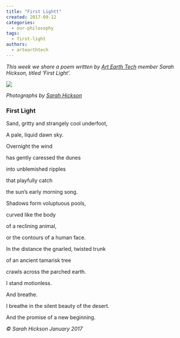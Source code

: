 ```yaml
---
title: "First Lightt"
created: 2017-09-12
categories: 
  - our-philosophy
tags: 
  - first-light
authors: 
  - artearthtech
---
```


_This week we share a poem written by [Art Earth Tech](https://artearthtech.com/) member Sarah Hickson, titled ‘First Light’._

![](https://artearthtech.files.wordpress.com/2020/03/sarah_poem.jpg?w=580)

_Photographs by [Sarah Hickson](https://sarahhickson.shootproof.com/)_

### First Light

Sand, gritty and strangely cool underfoot,

A pale, liquid dawn sky.

Overnight the wind

has gently caressed the dunes

into unblemished ripples

that playfully catch

the sun’s early morning song.

Shadows form voluptuous pools,

curved like the body

of a reclining animal,

or the contours of a human face.

In the distance the gnarled, twisted trunk

of an ancient tamarisk tree

crawls across the parched earth.

I stand motionless.

And breathe.

I breathe in the silent beauty of the desert.

And the promise of a new beginning.

_© Sarah Hickson January 2017_
